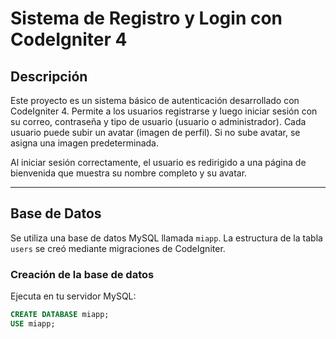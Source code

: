 # Sistema de Registro y Login con CodeIgniter 4

## Descripción

Este proyecto es un sistema básico de autenticación desarrollado con CodeIgniter 4. Permite a los usuarios registrarse y luego iniciar sesión con su correo, contraseña y tipo de usuario (usuario o administrador). Cada usuario puede subir un avatar (imagen de perfil). Si no sube avatar, se asigna una imagen predeterminada.

Al iniciar sesión correctamente, el usuario es redirigido a una página de bienvenida que muestra su nombre completo y su avatar.

---

## Base de Datos

Se utiliza una base de datos MySQL llamada `miapp`. La estructura de la tabla `users` se creó mediante migraciones de CodeIgniter.

### Creación de la base de datos

Ejecuta en tu servidor MySQL:

```sql
CREATE DATABASE miapp;
USE miapp;

